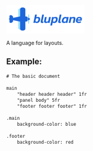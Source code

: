 ![bluplane](./src/Assets/Bluplane%20Logo%202023.png)

A language for layouts.

## Example:

```bluplane
# The basic document

main
    "header header header" 1fr
    "panel body" 5fr
    "footer footer footer" 1fr

.main
    background-color: blue

.footer
    background-color: red
```
